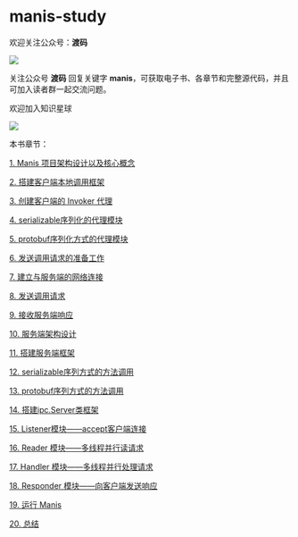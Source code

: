 # manis-study

欢迎关注公众号：**渡码**

![](https://files-cdn.cnblogs.com/files/duma/duma_tuiguang3.bmp)

关注公众号 **渡码** 回复关键字 **manis**，可获取电子书、各章节和完整源代码，并且可加入读者群一起交流问题。

欢迎加入知识星球

![](https://files-cdn.cnblogs.com/files/duma/xingqiu_new2.bmp)


本书章节：

[1. Manis 项目架构设计以及核心概念](https://github.com/duma-repo/manis-study/tree/starter)

[2. 搭建客户端本地调用框架](https://github.com/duma-repo/manis-study/tree/section-2)

[3. 创建客户端的 Invoker 代理](https://github.com/duma-repo/manis-study/tree/section-3)

[4. serializable序列化的代理模块](https://github.com/duma-repo/manis-study/tree/section-4)

[5. protobuf序列化方式的代理模块](https://github.com/duma-repo/manis-study/tree/section-5)

[6. 发送调用请求的准备工作](https://github.com/duma-repo/manis-study/tree/section-6)

[7. 建立与服务端的网络连接](https://github.com/duma-repo/manis-study/tree/section-7)

[8. 发送调用请求](https://github.com/duma-repo/manis-study/tree/section-8)

[9. 接收服务端响应](https://github.com/duma-repo/manis-study/tree/section-9)

[10. 服务端架构设计](https://github.com/duma-repo/manis-study/tree/section-10)

[11. 搭建服务端框架](https://github.com/duma-repo/manis-study/tree/section-11)

[12. serializable序列方式的方法调用](https://github.com/duma-repo/manis-study/tree/section-12)

[13. protobuf序列方式的方法调用](https://github.com/duma-repo/manis-study/tree/section-13)

[14. 搭建ipc.Server类框架](https://github.com/duma-repo/manis-study/tree/section-14)

[15. Listener模块——accept客户端连接](https://github.com/duma-repo/manis-study/tree/section-15)

[16. Reader 模块——多线程并行读请求](https://github.com/duma-repo/manis-study/tree/section-16)

[17. Handler 模块——多线程并行处理请求](https://github.com/duma-repo/manis-study/tree/section-17)

[18. Responder 模块——向客户端发送响应](https://github.com/duma-repo/manis-study/tree/section-18)

[19. 运行 Manis](https://github.com/duma-repo/manis-study/tree/section-19)

[20. 总结]()

